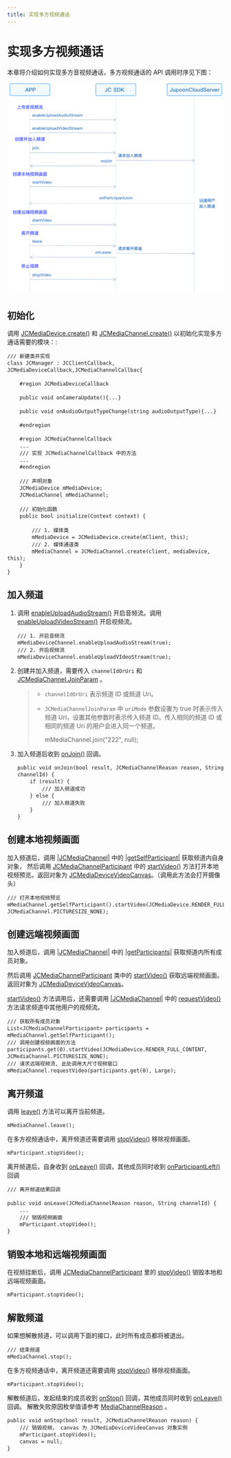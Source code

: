 ```yaml
---
title: 实现多方视频通话
---
```

# 实现多方视频通话

本章将介绍如何实现多方音视频通话，多方视频通话的 API 调用时序见下图：

![../../../../\_images/multivideoworkflow.png](../../../../_images/multivideoworkflow.png)



## 初始化

调用
[JCMediaDevice.create()](https://developer.juphoon.com/portal/reference/V2.1/windows/html/cb59bc27-6528-9dbf-c996-de857096f847.htm)
和
[JCMediaChannel.create()](https://developer.juphoon.com/portal/reference/V2.1/windows/html/03ba7506-bd05-93a0-ddd6-605eea7c7ee6.htm)
以初始化实现多方通话需要的模块：:





    /// 新建类并实现
    class JCManager : JCClientCallback, JCMediaDeviceCallback,JCMediaChannelCallbac{
    
        #region JCMediaDeviceCallback
    
        public void onCameraUpdate(){...}
    
        public void onAudioOutputTypeChange(string audioOutputType){...}
    
        #endregion
    
        #region JCMediaChannelCallback
        ...
        /// 实现 JCMediaChannelCallback 中的方法
        ...
        #endregion
    
        /// 声明对象
        JCMediaDevice mMediaDevice;
        JCMediaChannel mMediaChannel;
    
        /// 初始化函数
        public bool initialize(Context context) {
    
            /// 1. 媒体类
            mMediaDevice = JCMediaDevice.create(mClient, this);
            /// 2. 媒体通道类
            mMediaChannel = JCMediaChannel.create(client, mediaDevice, this);
        }
    }









## 加入频道

1.  调用
    [enableUploadAudioStream()](https://developer.juphoon.com/portal/reference/V2.1/windows/html/70f2d136-ebf6-12fc-eb1e-2a90622caca7.htm)
    开启音频流。调用
    [enableUploadVideoStream()](https://developer.juphoon.com/portal/reference/V2.1/windows/html/75fc5ba5-75a9-c704-5bd2-bf011fb8a082.htm)
    开启视频流。
    
    
    
    
    
        /// 1. 开启音频流
        mMediaDeviceChannel.enableUploadAudioStream(true);
        /// 2. 开启视频流
        mMediaDeviceChannel.enableUploadVIdeoStream(true);
    
    
    
    

2.  创建并加入频道，需要传入 `channelIdOrUri` 和
    [JCMediaChannel.JoinParam](https://developer.juphoon.com/portal/reference/V2.1/windows/html/af4ac634-bbe3-76e3-d1f8-120213ef2fff.htm)
    。
    
    > 
    > 
    > 
    > 
    >   - `channelIdOrUri` 表示频道 ID 或频道 Uri。
    > 
    >   - `JCMediaChannelJoinParam` 中 `uriMode` 参数设置为 true 时表示传入频道
    >     Uri，设置其他参数时表示传入频道 ID。传入相同的频道 ID 或相同的频道 Uri 的用户会进入同一个频道。
    > 
    > 
    > 
    > 
    > 
    >     mMediaChannel.join("222", null);
    > 
    > 
    > 
    > 
    > 
    > 

3.  加入频道后收到
    [onJoin()](https://developer.juphoon.com/portal/reference/V2.1/windows/html/535cbae7-841e-ca31-32ea-87c1a840eff1.htm)
    回调。
    
    
    
    
    
        public void onJoin(bool result, JCMediaChannelReason reason, String channelId) {
            if (result) {
                /// 加入频道成功
            } else {
                /// 加入频道失败
            }
        }
    
    
    
    





## 创建本地视频画面

加入频道后，调用
[<span id="id10" class="problematic">|JCMediaChannel|</span>](#id9) 中的
[<span id="id12" class="problematic">|getSelfParticipant|</span>](#id11)
获取频道内自身对象， 然后调用
[JCMediaChannelParticipant](https://developer.juphoon.com/portal/reference/V2.1/windows/html/8ad58616-3028-b8d3-8106-81b8b805c1ea.htm)
中的
[startVideo()](https://developer.juphoon.com/portal/reference/V2.1/windows/html/6243f463-7566-cc48-dd7f-1b29ea2604cb.htm)
方法打开本地视频预览。返回对象为
[JCMediaDeviceVideoCanvas](https://developer.juphoon.com/portal/reference/V2.1/windows/html/6a5b853c-d890-c30e-d236-5728d789ace1.htm)。（调用此方法会打开摄像头）





    /// 打开本地视频预览
    mMediaChannel.getSelfParticipant().startVideo(JCMediaDevice.RENDER_FULL_CONTENT, JCMediaChannel.PICTURESIZE_NONE);









## 创建远端视频画面

加入频道后，调用
[<span id="id14" class="problematic">|JCMediaChannel|</span>](#id13) 中的
[<span id="id16" class="problematic">|getParticipants|</span>](#id15)
获取频道内所有成员对象。

然后调用
[JCMediaChannelParticipant](https://developer.juphoon.com/portal/reference/V2.1/windows/html/8ad58616-3028-b8d3-8106-81b8b805c1ea.htm)
类中的
[startVideo()](https://developer.juphoon.com/portal/reference/V2.1/windows/html/6243f463-7566-cc48-dd7f-1b29ea2604cb.htm)
获取远端视频画面。返回对象为
[JCMediaDeviceVideoCanvas](https://developer.juphoon.com/portal/reference/V2.1/windows/html/6a5b853c-d890-c30e-d236-5728d789ace1.htm)。

[startVideo()](https://developer.juphoon.com/portal/reference/V2.1/windows/html/6243f463-7566-cc48-dd7f-1b29ea2604cb.htm)
方法调用后，还需要调用
[<span id="id18" class="problematic">|JCMediaChannel|</span>](#id17) 中的
[requestVideo()](https://developer.juphoon.com/portal/reference/V2.1/windows/html/1a89408a-468e-73b8-6b6c-376811a18dda.htm)
方法请求频道中其他用户的视频流。





    /// 获取所有成员对象
    List<JCMediaChannelParticipant> participants = mMediaChannel.getSelfParticipant();
    /// 调用创建视频画面的方法
    participants.get(0).startVideo(JCMediaDevice.RENDER_FULL_CONTENT, JCMediaChannel.PICTURESIZE_NONE);
    /// 请求远端视频流, 此处调用大尺寸视频窗口
    mMediaChannel.requestVideo(participants.get(0), Large);









## 离开频道

调用
[leave()](https://developer.juphoon.com/portal/reference/V2.1/windows/html/7f034b94-15ee-8d49-48e3-905fff27f31f.htm)
方法可以离开当前频道。





    mMediaChannel.leave();





在多方视频通话中，离开频道还需要调用
[stopVideo()](https://developer.juphoon.com/portal/reference/V2.1/windows/html/851cc6d3-1b5a-8e26-ce3c-a3c1780936d2.htm)
移除视频画面。





    mParticipant.stopVideo();





离开频道后，自身收到
[onLeave()](https://developer.juphoon.com/portal/reference/V2.1/windows/html/f356aba3-ebed-a72c-4e34-02a684925a15.htm)
回调，其他成员同时收到
[onParticipantLeft()](https://developer.juphoon.com/portal/reference/V2.1/windows/html/89a35b12-8c2c-247d-e90c-ebe04f3e4521.htm)
回调





    /// 离开频道结果回调
    
    public void onLeave(JCMediaChannelReason reason, String channelId) {
        ...
        /// 销毁视频画面
        mParticipant.stopVideo();
    }









## 销毁本地和远端视频画面

在视频挂断后，调用
[JCMediaChannelParticipant](https://developer.juphoon.com/portal/reference/V2.1/windows/html/8ad58616-3028-b8d3-8106-81b8b805c1ea.htm)
里的
[stopVideo()](https://developer.juphoon.com/portal/reference/V2.1/windows/html/851cc6d3-1b5a-8e26-ce3c-a3c1780936d2.htm)
销毁本地和远端视频画面。





    mParticipant.stopVideo();









## 解散频道

如果想解散频道，可以调用下面的接口，此时所有成员都将被退出。





    /// 结束频道
    mMediaChannel.stop();





在多方视频通话中，离开频道还需要调用
[stopVideo()](https://developer.juphoon.com/portal/reference/V2.1/windows/html/851cc6d3-1b5a-8e26-ce3c-a3c1780936d2.htm)
移除视频画面。





    mParticipant.stopVideo();





解散频道后，发起结束的成员收到
[onStop()](https://developer.juphoon.com/portal/reference/V2.1/windows/html/d3732af7-2770-2d00-e4cb-e8f658da6c48.htm)
回调，其他成员同时收到
[onLeave()](https://developer.juphoon.com/portal/reference/V2.1/windows/html/f356aba3-ebed-a72c-4e34-02a684925a15.htm)
回调。 解散失败原因枚举值请参考
[MediaChannelReason](https://developer.juphoon.com/portal/reference/V2.1/windows/html/4481d778-9d4d-43fe-f94d-fdfa690dd939.htm)
。





    public void onStop(bool result, JCMediaChannelReason reason) {
        /// 销毁视频， canvas 为 JCMediaDeviceVideoCanvas 对象实例
        mParticipant.stopVideo();
        canvas = null;
    }


















